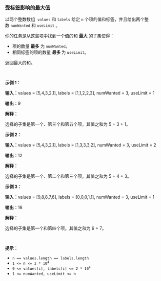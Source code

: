 ### [受标签影响的最大值](https://leetcode-cn.com/problems/largest-values-from-labels)

<p>以两个整数数组 &nbsp;<code>values</code>&nbsp;和 <code>labels</code>&nbsp;给定&nbsp;<code>n</code>&nbsp;个项的值和标签，并且给出两个整数&nbsp;<code>numWanted</code>&nbsp;和 <code>useLimit</code> 。</p>

<p>你的任务是从这些项中找到一个值的和 <strong>最大</strong> 的子集使得：</p>

<ul>
	<li>项的数量 <strong>最多</strong> 为&nbsp;<code>numWanted</code>。</li>
	<li>相同标签的项的数量&nbsp;<strong>最多 </strong>为&nbsp;<code>useLimit</code>。</li>
</ul>

<p>返回最大的和。</p>

<p>&nbsp;</p>

<p><strong class="example">示例 1：</strong></p>

<div class="example-block">
<p><strong>输入：</strong><span class="example-io">values = [5,4,3,2,1], labels = [1,1,2,2,3], numWanted = 3, useLimit = 1</span></p>

<p><strong>输出：</strong><span class="example-io">9</span></p>

<p><strong>解释：</strong></p>

<p>选择的子集是第一个、第三个和第五个项，其值之和为 5 + 3 + 1。</p>
</div>

<p><strong class="example">示例 2：</strong></p>

<div class="example-block">
<p><strong>输入：</strong><span class="example-io">values = [5,4,3,2,1], labels = [1,3,3,3,2], numWanted = 3, useLimit = 2</span></p>

<p><strong>输出：</strong><span class="example-io">12</span></p>

<p><strong>解释：</strong></p>

<p>选择的子集是第一个、第二个和第三个项，其值之和为 5 + 4 + 3。</p>
</div>

<p><strong class="example">示例 3：</strong></p>

<div class="example-block">
<p><strong>输入：</strong><span class="example-io">values = [9,8,8,7,6], labels = [0,0,0,1,1], numWanted = 3, useLimit = 1</span></p>

<p><strong>输出：</strong><span class="example-io">16</span></p>

<p><strong>解释：</strong></p>

<p>选择的子集是第一个和第四个项，其值之和为 9 + 7。</p>
</div>

<p>&nbsp;</p>

<p><strong>提示：</strong></p>

<ul>
	<li><code>n == values.length == labels.length</code></li>
	<li><code>1 &lt;= n &lt;= 2 * 10<sup>4</sup></code></li>
	<li><code>0 &lt;= values[i], labels[i] &lt;= 2 * 10<sup>4</sup></code></li>
	<li><code>1 &lt;= numWanted, useLimit &lt;= n</code></li>
</ul>
